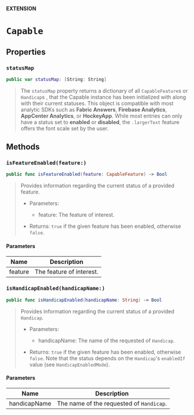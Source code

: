 **EXTENSION**

# `Capable`

## Properties
### `statusMap`

```swift
public var statusMap: [String: String]
```

> The `statusMap` property returns a dictionary of all `CapableFeature`s or `Handicap`s , that the Capable instance has been initialized with along with their current statuses. This object is compatible with most analytic SDKs such as **Fabric Answers**, **Firebase Analytics**, **AppCenter Analytics**, or **HockeyApp**.
> While most entries can only have a status set to **enabled** or **disabled**, the `.largerText` feature offers the font scale set by the user.

## Methods
### `isFeatureEnabled(feature:)`

```swift
public func isFeatureEnabled(feature: CapableFeature) -> Bool
```

> Provides information regarding the current status of a provided feature.
>
> - Parameters:
>    - feature: The feature of interest.
>
> - Returns: `true` if the given feature has been enabled, otherwise `false`.

#### Parameters

| Name | Description |
| ---- | ----------- |
| feature | The feature of interest. |

### `isHandicapEnabled(handicapName:)`

```swift
public func isHandicapEnabled(handicapName: String) -> Bool
```

> Provides information regarding the current status of a provided `Handicap`.
>
> - Parameters:
>    - handicapName: The name of the requested of `Handicap`.
>
> - Returns: `true` if the given feature has been enabled, otherwise `false`. Note that the status depends on the `Handicap`'s `enabledIf` value (see `HandicapEnabledMode`).

#### Parameters

| Name | Description |
| ---- | ----------- |
| handicapName | The name of the requested of `Handicap`. |